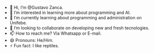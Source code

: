 - 👋 Hi, I’m @Gustavo Zanca.
- 👀 I’m interested in learning more about programming and AI.
- 🌱 I’m currently learning about programming and administration on Unifebe.
- 💞️ I’m looking to collaborate on developing new and fresh tecnologies.
- 📫 How to reach me? Via Whatsapp or E-mail.
- 😄 Pronouns: He/Him.
- ⚡ Fun fact: I like reptiles.

<!---
ZancaEu/ZancaEu is a ✨ special ✨ repository because its `README.md` (this file) appears on your GitHub profile.
You can click the Preview link to take a look at your changes.
--->
